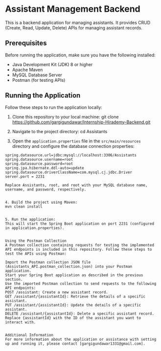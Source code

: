 # Assistant Management Backend

This is a backend application for managing assistants. It provides CRUD (Create, Read, Update, Delete) APIs for managing assistant records.

## Prerequisites

Before running the application, make sure you have the following installed:

- Java Development Kit (JDK) 8 or higher
- Apache Maven
- MySQL Database Server
- Postman (for testing APIs)

## Running the Application

Follow these steps to run the application locally:

1. Clone this repository to your local machine:
git clone https://github.com/gargigundawar/Internship-Hirademy-Backend.git


2. Navigate to the project directory:
cd Assistants


3. Open the `application.properties` file in the `src/main/resources` directory and configure the database connection properties:
```properties
spring.datasource.url=jdbc:mysql://localhost:3306/Assistants
spring.datasource.username=root
spring.datasource.password=root
spring.jpa.hibernate.ddl-auto=update
spring.datasource.driverClassName=com.mysql.cj.jdbc.Driver
server.port = 2231

Replace Assistants, root, and root with your MySQL database name, username, and password, respectively.


4. Build the project using Maven:
mvn clean install


5. Run the application:
This will start the Spring Boot application on port 2231 (configured in application.properties).


Using the Postman Collection
A Postman collection containing requests for testing the implemented API endpoints is included in this repository. Follow these steps to test the APIs using Postman:

Import the Postman collection JSON file (Assistants_API.postman_collection.json) into your Postman application.
Start your Spring Boot application as described in the previous section.
Use the imported Postman collection to send requests to the following API endpoints:
POST /assistant: Create a new assistant record.
GET /assistant/{assistantId}: Retrieve the details of a specific assistant.
PUT /assistant/{assistantId}: Update the details of a specific assistant.
DELETE /assistant/{assistantId}: Delete a specific assistant record.
Replace {assistantId} with the ID of the assistant you want to interact with.


Additional Information
For more information about the application or assistance with setting up and running it, please contact [gargigundawar1331@gmail.com].
